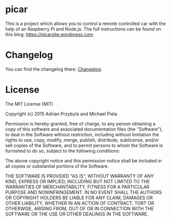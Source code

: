 # picar
This is a project which allows you to control a remote controlled car with the help of an Raspberry Pi and Node.js.
The full instructions can be found on this blog: https://picarsite.wordpress.com

# Changelog
You can find the changelog there: [Changelog](https://github.com/picarsite/picar/blob/master/CHANGELOG.md).

# License 
The MIT License (MIT)

Copyright (c) 2015 Adrian Przybyla and Michael Piela

Permission is hereby granted, free of charge, to any person obtaining a copy
of this software and associated documentation files (the "Software"), to deal
in the Software without restriction, including without limitation the rights
to use, copy, modify, merge, publish, distribute, sublicense, and/or sell
copies of the Software, and to permit persons to whom the Software is
furnished to do so, subject to the following conditions:

The above copyright notice and this permission notice shall be included in
all copies or substantial portions of the Software.

THE SOFTWARE IS PROVIDED "AS IS", WITHOUT WARRANTY OF ANY KIND, EXPRESS OR
IMPLIED, INCLUDING BUT NOT LIMITED TO THE WARRANTIES OF MERCHANTABILITY,
FITNESS FOR A PARTICULAR PURPOSE AND NONINFRINGEMENT. IN NO EVENT SHALL THE
AUTHORS OR COPYRIGHT HOLDERS BE LIABLE FOR ANY CLAIM, DAMAGES OR OTHER
LIABILITY, WHETHER IN AN ACTION OF CONTRACT, TORT OR OTHERWISE, ARISING FROM,
OUT OF OR IN CONNECTION WITH THE SOFTWARE OR THE USE OR OTHER DEALINGS IN
THE SOFTWARE.